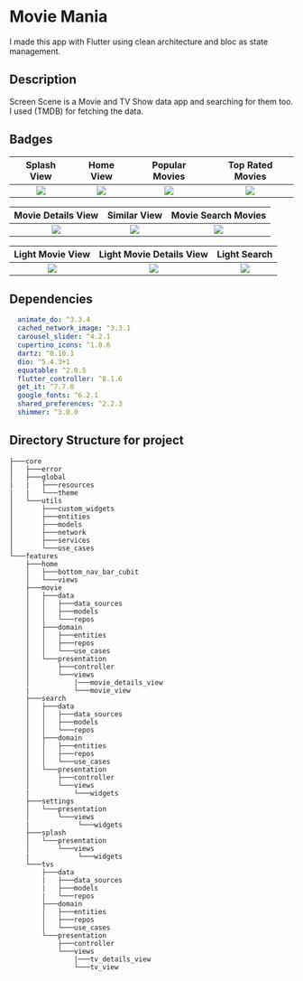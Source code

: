 # **Movie Mania**

I made this app with Flutter using clean architecture and  bloc as state management.

## Description

Screen Scene is a Movie and TV Show data app and searching for them too.
I used (TMDB) for fetching the data.

## Badges

| Splash View | Home View | Popular Movies | Top Rated Movies |
| :-----------: | :---------: | :------------: | :--------------: |
![](https://github.com/user-attachments/assets/7833d356-d4b4-4e18-affe-be2237f45515)|![](https://github.com/AhmedKhaled8907/movies_app/blob/main/screenshots/movie.png?raw=true)|![](https://github.com/AhmedKhaled8907/movies_app/blob/main/screenshots/popular_movie.png?raw=true)|![](https://github.com/AhmedKhaled8907/movies_app/blob/main/screenshots/toprated_movie.png?raw=true)

| Movie Details View | Similar View | Movie Search Movies | 
| :-----------: | :---------: | :------------: 
![](https://github.com/AhmedKhaled8907/movies_app/blob/main/screenshots/movie_details.png?raw=true)|![](https://github.com/AhmedKhaled8907/movies_app/blob/main/screenshots/similar.png?raw=true)|![](https://github.com/AhmedKhaled8907/movies_app/blob/main/screenshots/movie_search.png?raw=true)|![]


| Light Movie View | Light Movie Details View | Light Search | 
| :-----------: | :---------: | :------------: 
![](https://github.com/AhmedKhaled8907/movies_app/blob/main/screenshots/light_movie.png?raw=true)|![](https://github.com/AhmedKhaled8907/movies_app/blob/main/screenshots/light_movie_details.png?raw=true)|![](https://github.com/AhmedKhaled8907/movies_app/blob/main/screenshots/light_search.png?raw=true)|![]

## Dependencies
```yaml
  animate_do: ^3.3.4
  cached_network_image: ^3.3.1
  carousel_slider: ^4.2.1
  cupertino_icons: ^1.0.6
  dartz: ^0.10.1
  dio: ^5.4.3+1
  equatable: ^2.0.5
  flutter_controller: ^8.1.6
  get_it: ^7.7.0
  google_fonts: ^6.2.1
  shared_preferences: ^2.2.3
  shimmer: ^3.0.0
```
## Directory Structure for project

```
├───core
│   ├───error
│   ├───global
|   |   ├───resources
|   |   └───theme
│   └───utils
│       ├───custom_widgets
│       ├───entities
│       ├───models
│       ├───network
│       ├───services
│       └───use_cases
└───features
    ├───home
    │   ├───bottom_nav_bar_cubit
    │   └───views
    ├───movie
    │   ├───data
    │   │   ├───data_sources
    │   │   ├───models
    │   │   └───repos
    │   ├───domain
    │   │   ├───entities
    │   │   ├───repos
    │   │   └───use_cases
    │   └───presentation
    │       ├───controller
    │       └───views
    │           |───movie_details_view
    |           └───movie_view
    ├───search
    │   ├───data
    │   │   ├───data_sources
    │   │   ├───models
    │   │   └───repos
    │   ├───domain
    │   │   ├───entities
    │   │   ├───repos
    │   │   └───use_cases
    │   └───presentation
    │       ├───controller
    │       └───views
    |           └───widgets
    ├───settings
    │   └───presentation
    │       └───views
    |            └───widgets  
    ├───splash
    │   └───presentation
    │       └───views
    |            └───widgets  
    └───tvs
        ├───data
        |   ├───data_sources
        |   ├───models
        |   └───repos
        ├───domain
        │   ├───entities
        │   ├───repos
        │   └───use_cases
        └───presentation
            ├───controller
            └───views
                |───tv_details_view
                └───tv_view
    
```


  
